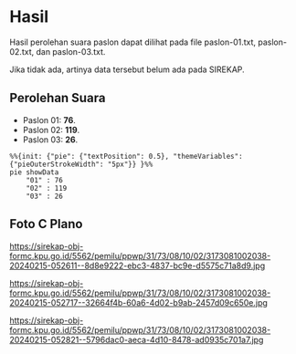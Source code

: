 # Hasil

Hasil perolehan suara paslon dapat dilihat pada file paslon-01.txt, paslon-02.txt, dan paslon-03.txt.

Jika tidak ada, artinya data tersebut belum ada pada SIREKAP.

## Perolehan Suara

 * Paslon 01: **76**.
 * Paslon 02: **119**.
 * Paslon 03: **26**.

```mermaid
%%{init: {"pie": {"textPosition": 0.5}, "themeVariables": {"pieOuterStrokeWidth": "5px"}} }%%
pie showData
    "01" : 76
    "02" : 119
    "03" : 26
```
## Foto C Plano

https://sirekap-obj-formc.kpu.go.id/5562/pemilu/ppwp/31/73/08/10/02/3173081002038-20240215-052611--8d8e9222-ebc3-4837-bc9e-d5575c71a8d9.jpg

https://sirekap-obj-formc.kpu.go.id/5562/pemilu/ppwp/31/73/08/10/02/3173081002038-20240215-052717--32664f4b-60a6-4d02-b9ab-2457d09c650e.jpg

https://sirekap-obj-formc.kpu.go.id/5562/pemilu/ppwp/31/73/08/10/02/3173081002038-20240215-052821--5796dac0-aeca-4d10-8478-ad0935c701a7.jpg
